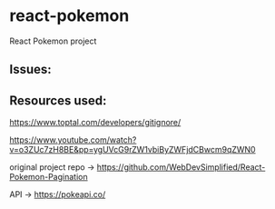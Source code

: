 # react-pokemon
React Pokemon project

## Issues:


## Resources used:

https://www.toptal.com/developers/gitignore/

https://www.youtube.com/watch?v=o3ZUc7zH8BE&pp=ygUVcG9rZW1vbiByZWFjdCBwcm9qZWN0 

original project repo -> https://github.com/WebDevSimplified/React-Pokemon-Pagination

API -> https://pokeapi.co/